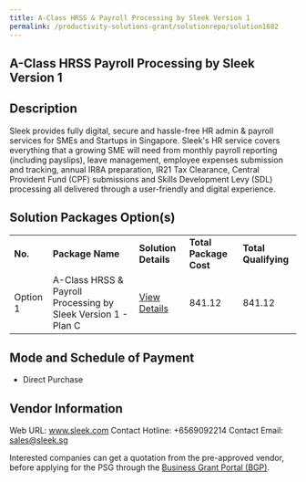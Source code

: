 ```yaml
---
title: A-Class HRSS & Payroll Processing by Sleek Version 1
permalink: /productivity-solutions-grant/solutionrepo/solution1682
---
```


## A-Class HRSS Payroll Processing by Sleek Version 1

## Description

Sleek provides fully digital, secure and hassle-free HR admin & payroll services for SMEs and Startups in Singapore. Sleek's HR service covers everything that a growing SME will need from monthly payroll reporting (including payslips), leave management, employee expenses submission and tracking, annual IR8A preparation, IR21 Tax Clearance, Central Provident Fund (CPF) submissions and Skills Development Levy (SDL) processing all delivered through a user-friendly and digital experience.

## Solution Packages Option(s)

<table>
<tr>
<td><b>No.</b></td>
<td><b>Package Name</b></td>
<td><b>Solution Details</b></td>
<td><b>Total Package Cost</b></td>
<td><b>Total Qualifying</b></td>
</tr>
<tr>
<td>Option 1</td>
<td>A-Class HRSS & Payroll Processing by Sleek Version 1 - Plan C</td>
<td><a href='https://www.gobusiness.gov.sg/images/psg/DesensitisedSleekHRMSCRwef8April2021_Part_3.pdf'>View Details</a></td>
<td>841.12</td>
<td>841.12</td>
</tr>
</table>

## Mode and Schedule of Payment

 - Direct Purchase

## Vendor Information

 Web URL: www.sleek.com 
Contact Hotline: +6569092214 
Contact Email: sales@sleek.sg 


Interested companies can get a quotation from the pre-approved vendor, before applying for the PSG through the <a href='https://www.businessgrants.gov.sg/'>Business Grant Portal (BGP)</a>.

<script src="/jquery/resize-tables.js"></script>
